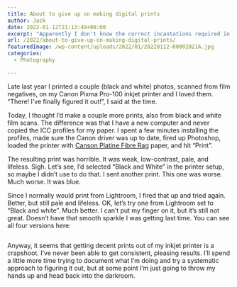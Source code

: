 ```yaml
---
title: About to give up on making digital prints
author: Jack
date: 2022-01-12T21:13:49+00:00
excerpt: "Apparently I don't know the correct incantations required in order to coax a decent print out of my inkjet printer."
url: /2022/about-to-give-up-on-making-digital-prints/
featuredImage: /wp-content/uploads/2022/01/20220112-R0002021A.jpg
categories:
  - Photography

---
```

Late last year I printed a couple (black and white) photos, scanned from film negatives, on my Canon Pixma Pro-100 inkjet printer and I loved them. &#8220;There! I&#8217;ve finally figured it out!&#8221;, I said at the time.

Today, I thought I&#8217;d make a couple more prints, also from black and white film scans. The difference was that I have a new computer and never copied the ICC profiles for my paper. I spent a few minutes installing the profiles, made sure the Canon driver was up to date, fired up Photoshop, loaded the printer with [Canson Platine Fibre Rag][1] paper, and hit &#8220;Print&#8221;.

The resulting print was horrible. It was weak, low-contrast, pale, and lifeless. Sigh. Let&#8217;s see, I&#8217;d selected &#8220;Black and White&#8221; in the printer setup, so maybe I didn&#8217;t use to do that. I sent another print. This one was worse. Much worse. It was blue.

Since I normally would print from Lightroom, I fired that up and tried again. Better, but still pale and lifeless. OK, let&#8217;s try one from Lightroom set to &#8220;Black and white&#8221;. Much better. I can&#8217;t put my finger on it, but it&#8217;s still not great. Doesn&#8217;t have that smooth sparkle I was getting last time. You can see all four versions here:<figure class="wp-block-image size-large">

<img src="http://baty.net/wp-content/uploads/2022/01/20220112-R0002021.jpg" alt="" class="wp-image-2595" /> </figure> 

Anyway, it seems that getting decent prints out of my inkjet printer is a crapshoot. I&#8217;ve never been able to get consistent, pleasing results. I&#8217;ll spend a little more time trying to document what I&#8217;m doing and try a systematic approach to figuring it out, but at some point I&#8217;m just going to throw my hands up and head back into the darkroom.

 [1]: https://www.canson-infinity.com/en/products/platine-fibre-rag